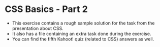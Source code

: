# CSS Basics - Part 2
* This exercise contains a rough sample solution for the task from the presentation about CSS.
* It also has a file containing an extra task done during the exercise.
* You can find the fifth Kahoot! quiz (related to CSS) answers as well.